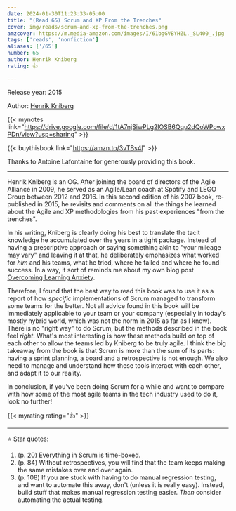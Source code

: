 ```yaml
---
date: 2024-01-30T11:23:33-05:00
title: "(Read 65) Scrum and XP From the Trenches"
cover: img/reads/scrum-and-xp-from-the-trenches.png
amzcover: https://m.media-amazon.com/images/I/61bgGVBYHZL._SL400_.jpg
tags: ['reads', 'nonfiction']
aliases: ['/65']
number: 65
author: Henrik Kniberg
rating: 👍

---
```


Release year: 2015

Author: [Henrik Kniberg](https://www.crisp.se/konsulter/henrik-kniberg)

{{< mynotes link="https://drive.google.com/file/d/1tA7njSiwPLg2lOSB6Qqu2dQoWPowxPDn/view?usp=sharing" >}}

{{< buythisbook link="https://amzn.to/3vTBs4l" >}}

Thanks to Antoine Lafontaine for generously providing this book.

---

Henrik Kniberg is an OG. After joining the board of directors of the
Agile Alliance in 2009, he served as an Agile/Lean coach at Spotify and
LEGO Group between 2012 and 2016. In this second edition of his 2007
book, re-published in 2015, he revisits and comments on all the things
he learned about the Agile and XP methodologies from his past
experiences "from the trenches".

In his writing, Kniberg is clearly doing his best to translate the tacit
knowledge he accumulated over the years in a tight package. Instead of
having a prescriptive approach or
saying something akin to "your mileage may vary" and leaving it at that,
he deliberately emphasizes what worked for *him* and his teams, what he
tried, where he failed and where he found success. In a way, it
sort of reminds me about my own blog post
[Overcoming Learning Anxiety](/overcoming-learning-anxiety).

Therefore, I found that the best way to read this book was to use it as
a report of how *specific* implementations of Scrum managed to transform
some teams for the better. Not all advice found in this book will be
immediately applicable to your team or your company (especially in
today's mostly hybrid world, which was not the norm in 2015 as far as I
know). There is no "right way" to do Scrum, but the methods described in
the book feel *right*. What's most interesting is how these methods build on top
of each other to allow the teams led by Kniberg to be truly agile. I
think the big takeaway from the book is that Scrum is more than the sum
of its parts: having a sprint planning, a board and a retrospective is
not enough. We also need to manage and understand how these tools
interact with each other, and adapt it to our reality.

In conclusion, if you've been doing Scrum for a while and want to
compare with how some of the most agile teams in the tech industry used
to do it, look no further!

{{< myrating rating="👍" >}}

---

:star: Star quotes:

1. (p. 20) Everything in Scrum is time-boxed.
1. (p. 84) Without retrospectives, you will find that the team keeps
   making the same mistakes over and over again.
1. (p. 108) If you are stuck with having to do manual regression
   testing, and want to automate this away, don't (unless it is really
   easy). Instead, build stuff that makes manual regression testing
   easier. *Then* consider automating the actual testing.
